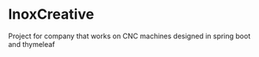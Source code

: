 # InoxCreative
Project for company that works on CNC machines
designed in spring boot and thymeleaf

